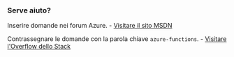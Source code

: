 ### <a name="need-some-help"></a>Serve aiuto?
Inserire domande nei forum Azure. - [Visitare il sito MSDN](http://go.microsoft.com/fwlink/?LinkId=780719)

Contrassegnare le domande con la parola chiave `azure-functions`. - [Visitare l'Overflow dello Stack](http://stackoverflow.com/questions/tagged/azure-functions)

